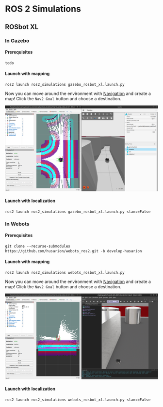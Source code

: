 # ROS 2 Simulations


## ROSbot XL

### In Gazebo

#### Prerequisites

```shell
todo
```

#### Launch with mapping

```shell
ros2 launch ros2_simulations gazebo_rosbot_xl.launch.py
```

Now you can move around the environment with [Navigation](https://navigation.ros.org/) and create a map!
Click the ``Nav2 Goal`` button and choose a destination.

![rosbotxl-gazebo](https://github.com/irenebm/ros2_nodes/blob/iron/.figures/ros2_simulations/preview_gazebo_rosbot_xl.png)

#### Launch with localization

```shell
ros2 launch ros2_simulations gazebo_rosbot_xl.launch.py slam:=False
```

### In Webots

#### Prerequisites

```shell
git clone --recurse-submodules https://github.com/husarion/webots_ros2.git -b develop-husarion
```

#### Launch with mapping

```shell
ros2 launch ros2_simulations webots_rosbot_xl.launch.py
```

Now you can move around the environment with [Navigation](https://navigation.ros.org/) and create a map!
Click the ``Nav2 Goal`` button and choose a destination.

![rosbotxl-webots](https://github.com/irenebm/ros2_nodes/blob/iron/.figures/ros2_simulations/preview_webots_rosbot_xl.png)

#### Launch with localization

```shell
ros2 launch ros2_simulations webots_rosbot_xl.launch.py slam:=False
```

